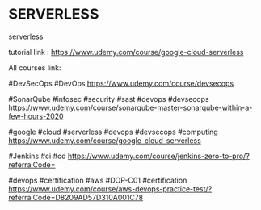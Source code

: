 # SERVERLESS
serverless 

tutorial link : https://www.udemy.com/course/google-cloud-serverless

All courses link:

#DevSecOps #DevOps
https://www.udemy.com/course/devsecops

#SonarQube #infosec #security #sast #devops #devsecops
https://www.udemy.com/course/sonarqube-master-sonarqube-within-a-few-hours-2020

#google #cloud #serverless #devops #devsecops #computing
https://www.udemy.com/course/google-cloud-serverless

#Jenkins #ci #cd 
https://www.udemy.com/course/jenkins-zero-to-pro/?referralCode=

#devops #certification #aws #DOP-C01 #certification
https://www.udemy.com/course/aws-devops-practice-test/?referralCode=D8209AD57D310A001C78
